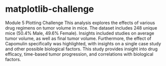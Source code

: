 # matplotlib-challenge
Module 5 Plotting Challenge
This analysis explores the effects of various drug regimens on tumor volume in mice. The dataset includes 248 unique mice (50.4% Male, 49.6% Female).
Insights included studies on average tumor volume, as well as final tumor volume.
Furthermore, the effect of Capomulin specifically was highlighted, with insights on a single case study and other possible biological factors.
This study provides insight into drug efficacy, time-based tumor progression, and correlations with biological factors.
